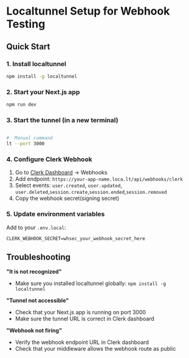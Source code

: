 # Localtunnel Setup for Webhook Testing

## Quick Start

### 1. Install localtunnel
```bash
npm install -g localtunnel
```

### 2. Start your Next.js app
```bash
npm run dev
```

### 3. Start the tunnel (in a new terminal)
```bash

#  Manual command
lt --port 3000

```

### 4. Configure Clerk Webhook
1. Go to [Clerk Dashboard](https://dashboard.clerk.com) → Webhooks
2. Add endpoint: `https://your-app-name.loca.lt/api/webhooks/clerk`
3. Select events: `user.created`, `user.updated`, `user.deleted`,`session.create`,`session.ended`,`session.removed`
4. Copy the webhook secret(signing secret)

### 5. Update environment variables
Add to your `.env.local`:
```env
CLERK_WEBHOOK_SECRET=whsec_your_webhook_secret_here
```

## Troubleshooting

**"lt is not recognized"**
- Make sure you installed localtunnel globally: `npm install -g localtunnel`

**"Tunnel not accessible"**
- Check that your Next.js app is running on port 3000
- Make sure the tunnel URL is correct in Clerk dashboard

**"Webhook not firing"**
- Verify the webhook endpoint URL in Clerk dashboard
- Check that your middleware allows the webhook route as public



